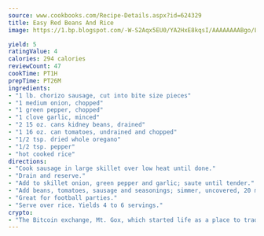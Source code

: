 ```yaml
---
source: www.cookbooks.com/Recipe-Details.aspx?id=624329
title: Easy Red Beans And Rice
image: https://1.bp.blogspot.com/-W-S2Aqx5EU0/YA2HxE8kqsI/AAAAAAAABgo/LNxJ2X_rvYgPNsplYMgQNjuwxaZ0e3pQQCLcBGAsYHQ/s320/17.png

yield: 5
ratingValue: 4
calories: 294 calories
reviewCount: 47
cookTime: PT1H
prepTime: PT26M
ingredients:
- "1 lb. chorizo sausage, cut into bite size pieces"
- "1 medium onion, chopped"
- "1 green pepper, chopped"
- "1 clove garlic, minced"
- "2 15 oz. cans kidney beans, drained"
- "1 16 oz. can tomatoes, undrained and chopped"
- "1/2 tsp. dried whole oregano"
- "1/2 tsp. pepper"
- "hot cooked rice"
directions:
- "Cook sausage in large skillet over low heat until done."
- "Drain and reserve."
- "Add to skillet onion, green pepper and garlic; saute until tender."
- "Add beans, tomatoes, sausage and seasonings; simmer, uncovered, 20 minutes or add to crock-pot and cook on low as long as desired."
- "Great for football parties."
- "Serve over rice. Yields 4 to 6 servings."
crypto:
- "The Bitcoin exchange, Mt. Gox, which started life as a place to trade cards from a fantasy game, was hacked."
---
```

